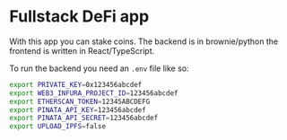 # Fullstack DeFi app

With this app you can stake coins. The backend is in brownie/python the frontend is written in React/TypeScript.

To run the backend you need an `.env` file like so:

```bash
export PRIVATE_KEY=0x123456abcdef
export WEB3_INFURA_PROJECT_ID=123456abcdef
export ETHERSCAN_TOKEN=12345ABCDEFG
export PINATA_API_KEY=123456abcdef
export PINATA_API_SECRET=123456abcdef
export UPLOAD_IPFS=false
```


